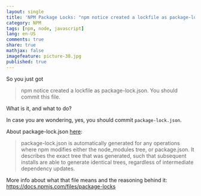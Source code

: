 ```yaml
---
layout: single
title: 'NPM Package Locks: "npm notice created a lockfile as package-lock.json. You should commit this file."'
category: NPM
tags: [npm, node, javascript]
lang: en-US
comments: true
share: true
mathjax: false
imagefeature: picture-38.jpg
published: true
---
```


So you just got

> npm notice created a lockfile as package-lock.json. You should commit this file.

What is it, and what to do?
<!--more-->

In case you are wondering, yes, you should commit `package-lock.json`.

About package-lock.json [here][1]:
> package-lock.json is automatically generated for any operations where npm modifies either the node_modules tree, or package.json. It describes the exact tree that was generated, such that subsequent installs are able to generate identical trees, regardless of intermediate dependency updates.

More info about what that file means and the reasoning behind it: https://docs.npmjs.com/files/package-locks


  [1]: https://docs.npmjs.com/files/package-lock.json
